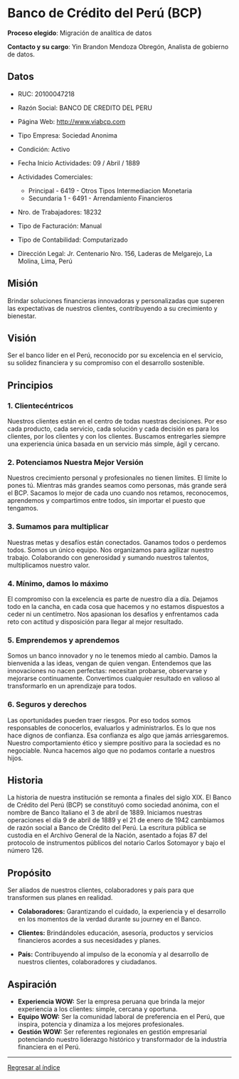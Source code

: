 # Banco de Crédito del Perú (BCP)

**Proceso elegido**: Migración de analítica de datos

**Contacto y su cargo**: Yin Brandon Mendoza Obregón, Analista de gobierno de datos.

## Datos

* RUC: 20100047218

* Razón Social: BANCO DE CREDITO DEL PERU

* Página Web: http://www.viabcp.com

* Tipo Empresa: Sociedad Anonima

* Condición: Activo

* Fecha Inicio Actividades: 09 / Abril / 1889

* Actividades Comerciales:
    * Principal - 6419 - Otros Tipos Intermediacion Monetaria
    * Secundaria 1 - 6491 - Arrendamiento Financieros
* Nro. de Trabajadores: 18232

* Tipo de Facturación: Manual

* Tipo de Contabilidad: Computarizado

* Dirección Legal: Jr. Centenario Nro. 156, Laderas de Melgarejo, La Molina, Lima, Perú

## Misión 

Brindar soluciones financieras innovadoras y personalizadas que superen las expectativas de nuestros clientes, contribuyendo a su crecimiento y bienestar.

## Visión 

Ser el banco líder en el Perú, reconocido por su excelencia en el servicio, su solidez financiera y su compromiso con el desarrollo sostenible.

## Principios

### 1. Clientecéntricos
Nuestros clientes están en el centro de todas nuestras decisiones. Por eso cada producto, cada servicio, cada solución y cada decisión es para los clientes, por los clientes y con los clientes. Buscamos entregarles siempre una experiencia única basada en un servicio más simple, ágil y cercano.
### 2. Potenciamos Nuestra Mejor Versión
Nuestros crecimiento personal y profesionales no tienen límites. El límite lo pones tú. Mientras más grandes seamos como personas, más grande será el BCP. Sacamos lo mejor de cada uno cuando nos retamos, reconocemos, aprendemos y compartimos entre todos, sin importar el puesto que tengamos.
### 3. Sumamos para multiplicar
Nuestras metas y desafíos están conectados. Ganamos todos o perdemos todos. Somos un único equipo. Nos organizamos para agilizar nuestro trabajo. Colaborando con generosidad y sumando nuestros talentos, multiplicamos nuestro valor.
### 4. Mínimo, damos lo máximo
El compromiso con la excelencia es parte de nuestro día a día. Dejamos todo en la cancha, en cada cosa que hacemos y no estamos dispuestos a ceder ni un centímetro. Nos apasionan los desafíos y enfrentamos cada reto con actitud y disposición para llegar al mejor resultado.
### 5. Emprendemos y aprendemos
Somos un banco innovador y no le tenemos miedo al cambio. Damos la bienvenida a las ideas, vengan de quien vengan. Entendemos que las innovaciones no nacen perfectas: necesitan probarse, observarse y mejorarse continuamente. Convertimos cualquier resultado en valioso al transformarlo en un aprendizaje para todos.
### 6. Seguros y derechos
Las oportunidades pueden traer riesgos. Por eso todos somos responsables de conocerlos, evaluarlos y administrarlos. Es lo que nos hace dignos de confianza. Esa confianza es algo que jamás arriesgaremos. Nuestro comportamiento ético y siempre positivo para la sociedad es no negociable. Nunca hacemos algo que no podamos contarle a nuestros hijos.

## Historia

La historia de nuestra institución se remonta a finales del siglo XIX. El Banco de Crédito del Perú (BCP) se constituyó como sociedad anónima, con el nombre de Banco Italiano el 3 de abril de 1889. Iniciamos nuestras operaciones el día 9 de abril de 1889 y el 21 de enero de 1942 cambiamos de razón social a Banco de Crédito del Perú. La escritura pública se custodia en el Archivo General de la Nación, asentado a fojas 87 del protocolo de instrumentos públicos del notario Carlos Sotomayor y bajo el número 126.

## Propósito 

Ser aliados de nuestros clientes, colaboradores y país para que transformen sus planes en realidad.

* **Colaboradores:** Garantizando el cuidado, la experiencia y el desarrollo en los momentos de la verdad durante su journey en el Banco.

* **Clientes:** Brindándoles educación, asesoría, productos y servicios financieros acordes a sus necesidades y planes.
* **País:** Contribuyendo al impulso de la economía y al desarrollo de nuestros clientes, colaboradores y ciudadanos.

## Aspiración

* **Experiencia WOW:** Ser la empresa peruana que brinda la mejor experiencia a los clientes: simple, cercana y oportuna.
* **Equipo WOW:** Ser la comunidad laboral de preferencia en el Perú, que inspira, potencia y dinamiza a los mejores profesionales.
* **Gestión WOW:** Ser referentes regionales en gestión empresarial potenciando nuestro liderazgo histórico y transformador de la industria financiera en el Perú.

---

[Regresar al índice](Indice.md)